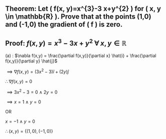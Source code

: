 ## Theorem: Let \( f(x, y)=x^{3}-3 x+y^{2} \) for \( x, y \in \mathbb{R} \). Prove that at the points (1,0) and (-1,0) the gradient of \( f \) is zero.


## Proof: $f(x,y) = x^3 - 3x + y^2$ $\forall$ $x,y \in \mathbb{R}$
(a) : $\nabla f(x,y) = \frac{\partial f(x,y)}{\partial x} \hat{i} + \frac{\partial f(x,y)}{\partial y} \hat{j}$

$\implies \nabla f(x,y) = (3x^2 - 3)\hat{i} + (2y)\hat{j}$

$\therefore \nabla f(x,y) = 0$

$\implies 3x^2 - 3 = 0$ $\land$ $2y = 0$

$\implies x = 1$ $\land$ $y = 0$

OR

$x = -1$ $\land$ $y = 0$

$\therefore (x,y) = \{(1,0), (-1,0)\}$
